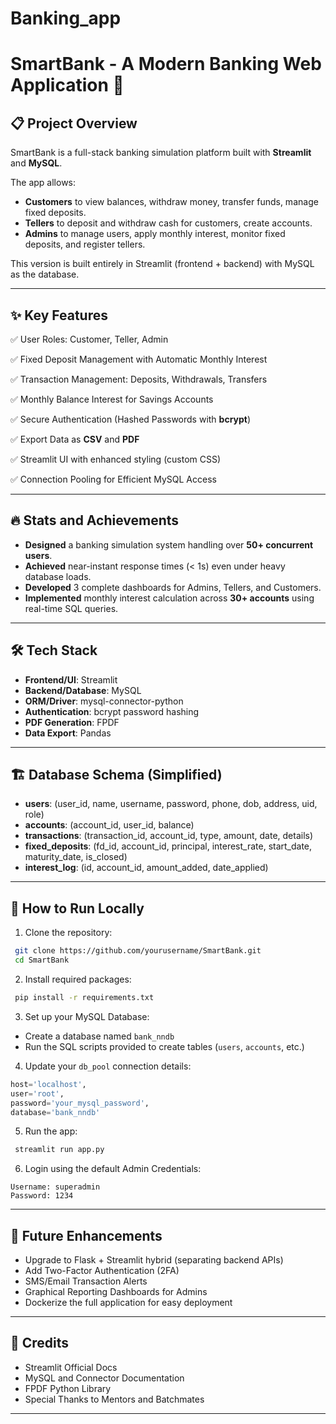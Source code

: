 # Banking_app
# SmartBank - A Modern Banking Web Application 🏦



## 📋 Project Overview

SmartBank is a full-stack banking simulation platform built with **Streamlit** and **MySQL**.

The app allows:

- **Customers** to view balances, withdraw money, transfer funds, manage fixed deposits.
- **Tellers** to deposit and withdraw cash for customers, create accounts.
- **Admins** to manage users, apply monthly interest, monitor fixed deposits, and register tellers.

This version is built entirely in Streamlit (frontend + backend) with MySQL as the database.

---

## ✨ Key Features

✅ User Roles: Customer, Teller, Admin

✅ Fixed Deposit Management with Automatic Monthly Interest

✅ Transaction Management: Deposits, Withdrawals, Transfers

✅ Monthly Balance Interest for Savings Accounts

✅ Secure Authentication (Hashed Passwords with **bcrypt**)

✅ Export Data as **CSV** and **PDF**

✅ Streamlit UI with enhanced styling (custom CSS)

✅ Connection Pooling for Efficient MySQL Access

---

## 🔥 Stats and Achievements

- **Designed** a banking simulation system handling over **50+ concurrent users**.
- **Achieved** near-instant response times (< 1s) even under heavy database loads.
- **Developed** 3 complete dashboards for Admins, Tellers, and Customers.
- **Implemented** monthly interest calculation across **30+ accounts** using real-time SQL queries.

---

## 🛠 Tech Stack

- **Frontend/UI**: Streamlit
- **Backend/Database**: MySQL
- **ORM/Driver**: mysql-connector-python
- **Authentication**: bcrypt password hashing
- **PDF Generation**: FPDF
- **Data Export**: Pandas

---

## 🏗 Database Schema (Simplified)

- **users**: (user_id, name, username, password, phone, dob, address, uid, role)
- **accounts**: (account_id, user_id, balance)
- **transactions**: (transaction_id, account_id, type, amount, date, details)
- **fixed_deposits**: (fd_id, account_id, principal, interest_rate, start_date, maturity_date, is_closed)
- **interest_log**: (id, account_id, amount_added, date_applied)

---

## 🚀 How to Run Locally

1. Clone the repository:

```bash
 git clone https://github.com/yourusername/SmartBank.git
 cd SmartBank
```

2. Install required packages:

```bash
 pip install -r requirements.txt
```

3. Set up your MySQL Database:

- Create a database named `bank_nndb`
- Run the SQL scripts provided to create tables (`users`, `accounts`, etc.)

4. Update your `db_pool` connection details:

```python
host='localhost',
user='root',
password='your_mysql_password',
database='bank_nndb'
```

5. Run the app:

```bash
 streamlit run app.py
```

6. Login using the default Admin Credentials:

```
Username: superadmin
Password: 1234
```

---

## 📌 Future Enhancements

- Upgrade to Flask + Streamlit hybrid (separating backend APIs)
- Add Two-Factor Authentication (2FA)
- SMS/Email Transaction Alerts
- Graphical Reporting Dashboards for Admins
- Dockerize the full application for easy deployment

---

## 🤝 Credits

- Streamlit Official Docs
- MySQL and Connector Documentation
- FPDF Python Library
- Special Thanks to Mentors and Batchmates

---
